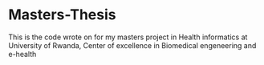 # Masters-Thesis
This is the code wrote on for my masters project in Health informatics at University of Rwanda, Center of excellence in Biomedical engeneering and e-health
